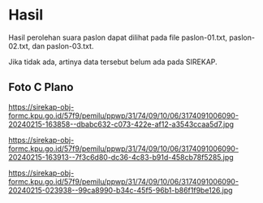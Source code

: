 # Hasil

Hasil perolehan suara paslon dapat dilihat pada file paslon-01.txt, paslon-02.txt, dan paslon-03.txt.

Jika tidak ada, artinya data tersebut belum ada pada SIREKAP.

## Foto C Plano

https://sirekap-obj-formc.kpu.go.id/57f9/pemilu/ppwp/31/74/09/10/06/3174091006090-20240215-163858--dbabc632-c073-422e-af12-a3543ccaa5d7.jpg

https://sirekap-obj-formc.kpu.go.id/57f9/pemilu/ppwp/31/74/09/10/06/3174091006090-20240215-163913--7f3c6d80-dc36-4c83-b91d-458cb78f5285.jpg

https://sirekap-obj-formc.kpu.go.id/57f9/pemilu/ppwp/31/74/09/10/06/3174091006090-20240215-023938--99ca8990-b34c-45f5-96b1-b86f1f9be126.jpg
